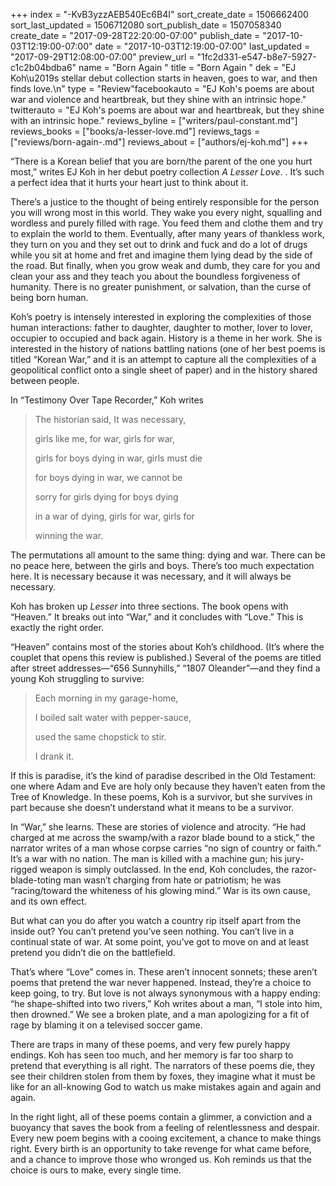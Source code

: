 +++
index = "-KvB3yzzAEB540Ec6B4I"
sort_create_date = 1506662400
sort_last_updated = 1506712080
sort_publish_date = 1507058340
create_date = "2017-09-28T22:20:00-07:00"
publish_date = "2017-10-03T12:19:00-07:00"
date = "2017-10-03T12:19:00-07:00"
last_updated = "2017-09-29T12:08:00-07:00"
preview_url = "1fc2d331-e547-b8e7-5927-c1c2b04bdba6"
name = "Born Again "
title = "Born Again "
dek = "EJ Koh\u2019s stellar debut collection starts in heaven, goes to war, and then finds love.\n"
type = "Review"facebookauto = "EJ Koh's poems are about war and violence and heartbreak, but they shine with an intrinsic hope."
twitterauto = "EJ Koh's poems are about war and heartbreak, but they shine with an intrinsic hope."
reviews_byline = ["writers/paul-constant.md"]
reviews_books = ["books/a-lesser-love.md"]
reviews_tags = ["reviews/born-again-.md"]
reviews_about = ["authors/ej-koh.md"]
+++

“There is a Korean belief that you are born/the parent of the one you hurt most,” writes EJ Koh in her debut poetry collection *A Lesser Love*. . It’s such a perfect idea that it hurts your heart just to think about it. 

There’s a justice to the thought of being entirely responsible for the person you will wrong most in this world. They wake you every night, squalling and wordless and purely filled with rage. You feed them and clothe them and try to explain the world to them. Eventually, after many years of thankless work, they turn on you and they set out to drink and fuck and do a lot of drugs while you sit at home and fret and imagine them lying dead by the side of the road. But finally, when you grow weak and dumb, they care for you and clean your ass and they teach you about the boundless forgiveness of humanity. There is no greater punishment, or salvation, than the curse of being born human.

Koh’s poetry is intensely interested in exploring the complexities of those human interactions: father to daughter, daughter to mother, lover to lover, occupier to occupied and back again. History is a theme in her work. She is interested in the history of nations battling nations (one of her best poems is titled “Korean War,” and it is an attempt to capture all the complexities of a geopolitical conflict onto a single sheet of paper) and in the history shared between people.

In “Testimony Over Tape Recorder,” Koh writes

<blockquote><p class="noindent">The historian said, It was necessary,</p>
<p class="noindent">girls like me, for war, girls for war,</p>
<p class="noindent">girls for boys dying in war, girls must die</p>
<p class="noindent">for boys dying in war, we cannot be</p>
<p class="noindent">sorry for girls dying for boys dying</p>
<p class="noindent">in a war of dying, girls for war, girls for</p>
<p class="noindent">winning the war.</p></blockquote>

The permutations all amount to the same thing: dying and war. There can be no peace here, between the girls and boys. There’s too much expectation here. It is necessary because it was necessary, and it will always be necessary.

Koh has broken up *Lesser* into three sections. The book opens with “Heaven.” It breaks out into “War,” and it concludes with “Love.” This is exactly the right order. 

“Heaven” contains most of the stories about Koh’s childhood. (It’s where the couplet that opens this review is published.) Several of the poems are titled after street addresses—“656 Sunnyhills,” “1807 Oleander”—and they find a young Koh struggling to survive:

<blockquote><p class="noindent">Each morning in my garage-home,</p>
<p class="noindent">I boiled salt water with pepper-sauce,</p>
<p class="noindent">used the same chopstick to stir.</p>
<p class="noindent">I drank it.</p></blockquote>

If this is paradise, it’s the kind of paradise described in the Old Testament: one where Adam and Eve are holy only because they haven’t eaten from the Tree of Knowledge. In these poems, Koh is a survivor, but she survives in part because she doesn’t understand what it means to be a survivor.

In “War,” she learns. These are stories of violence and atrocity. “He had charged at me across the swamp/with a razor blade bound to a stick,” the narrator writes of a man whose corpse carries “no sign of country or faith.” It’s a war with no nation. The man is killed with a machine gun; his jury-rigged weapon is simply outclassed. In the end, Koh concludes, the razor-blade-toting man wasn’t charging from hate or patriotism; he was “racing/toward the whiteness of his glowing mind.” War is its own cause, and its own effect.

But what can you do after you watch a country rip itself apart from the inside out? You can’t pretend you’ve seen nothing. You can’t live in a continual state of war. At some point, you’ve got to move on and at least pretend you didn’t die on the battlefield.

That’s where “Love” comes in. These aren’t innocent sonnets; these aren’t poems that pretend the war never happened. Instead, they’re a choice to keep going, to try. But love is not always synonymous with a happy ending: “he shape-shifted into two rivers,” Koh writes about a man, “I stole into him, then drowned.” We see a broken plate, and a man apologizing for a fit of rage by blaming it on a televised soccer game.

There are traps in many of these poems, and very few purely happy endings. Koh has seen too much, and her memory is far too sharp to pretend that everything is all right. The narrators of these poems die, they see their children stolen from them by foxes, they imagine what it must be like for an all-knowing God to watch us make mistakes again and again and again. 

In the right light, all of these poems contain a glimmer, a conviction and a buoyancy that saves the book from a feeling of relentlessness and despair. Every new poem begins with a cooing excitement, a chance to make things right. Every birth is an opportunity to take revenge for what came before, and a chance to improve those who wronged us. Koh reminds us that the choice is ours to make, every single time.

